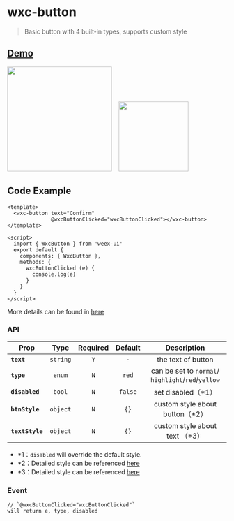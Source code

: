 # wxc-button

> Basic button with 4 built-in types, supports custom style

## [Demo](https://h5.m.taobao.com/trip/wx-detection-demo/button/index.html?_wx_tpl=https%3A%2F%2Fh5.m.taobao.com%2Ftrip%2Fwx-detection-demo%2Fbutton%2Findex.weex.js)

<img src="https://img.alicdn.com/tfs/TB1aMRGhgvD8KJjy0FlXXagBFXa-562-1000.gif" width="240"/>&nbsp;&nbsp;&nbsp;&nbsp;<img src="https://img.alicdn.com/tfs/TB1b0tMhf6H8KJjy0FjXXaXepXa-200-200.png" width="160"/>

## Code Example

```vue
<template>
  <wxc-button text="Confirm"
              @wxcButtonClicked="wxcButtonClicked"></wxc-button>
</template>

<script>
  import { WxcButton } from 'weex-ui'
  export default {
    components: { WxcButton },
    methods: {
      wxcButtonClicked (e) {
        console.log(e)
      }
    }
  }
</script>

```

More details can be found in [here](https://github.com/alibaba/weex-ui/blob/master/button/loading/index.vue)

### API
| Prop | Type | Required | Default | Description |
| ---- |:----:|:---:|:-------:| :----------:|
| **`text`** | `string` | `Y` | `-` | the text of button |
| **`type`** | `enum` | `N` | `red` | can be set to  `normal`/ `highlight`/`red`/`yellow` |
| **`disabled`** | `bool` | `N` | `false` | set disabled（*1） |
| **`btnStyle`** | `object` | `N` | `{}` | custom style about button（*2） |
| **`textStyle`** | `object` | `N` | `{}` | custom style about text （*3） |

- *1：`disabled` will override the default style.
- *2：Detailed style can be referenced [here](https://github.com/alibaba/weex-ui/blob/master/packages/wxc-button/type.js)
- *3：Detailed style can be referenced [here](https://github.com/alibaba/weex-ui/blob/master/packages/wxc-button/type.js)

### Event
```
// `@wxcButtonClicked="wxcButtonClicked"`
will return e, type, disabled
```
